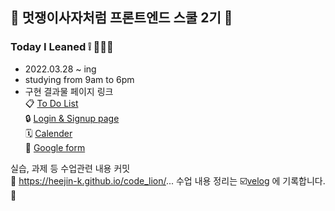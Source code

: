 
## 🦁 멋쟁이사자처럼 프론트엔드 스쿨 2기 🦁
### Today I Leaned ❕ 👩🏻‍💻
- 2022.03.28 ~ ing 
- studying from 9am to 6pm
- 구현 결과물 페이지 링크 <br>
   📋 [To Do List](https://heejin-k.github.io/code_lion/homework/buketlist.html) <br>
   🔒 [Login & Signup page](https://heejin-k.github.io/code_lion/homework/login.html) <br>
   🗓️ [Calender](https://heejin-k.github.io/code_lion/homework/calender.html) <br>
   📝 [Google form](https://heejin-k.github.io/code_lion/homework/googleform.html) <br>

실습, 과제 등 수업관련 내용 커밋 <br>
🔗 https://heejin-k.github.io/code_lion/...
수업 내용 정리는 ☑️[velog](https://velog.io/@heejin-k) 에 기록합니다. 📑


